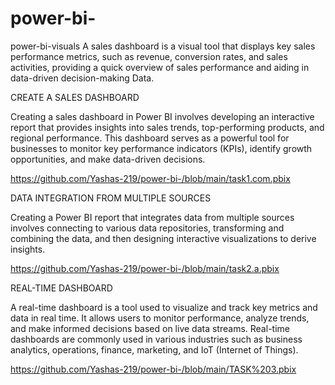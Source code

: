 # power-bi-
power-bi-visuals A sales dashboard is a visual tool that displays key sales performance metrics, such as revenue, conversion rates, and sales activities, providing a quick overview of sales performance and aiding in data-driven decision-making  Data.





CREATE A SALES DASHBOARD

Creating a sales dashboard in Power BI involves developing an interactive report that provides insights into sales trends, top-performing products, and regional performance. This dashboard serves as a powerful tool for businesses to monitor key performance indicators (KPIs), identify growth opportunities, and make data-driven decisions.








https://github.com/Yashas-219/power-bi-/blob/main/task1.com.pbix





DATA INTEGRATION FROM MULTIPLE SOURCES

Creating a Power BI report that integrates data from multiple sources involves connecting to various data repositories, transforming and combining the data, and then designing interactive visualizations to derive insights.









https://github.com/Yashas-219/power-bi-/blob/main/task2.a.pbix






REAL-TIME DASHBOARD

A real-time dashboard is a tool used to visualize and track key metrics and data in real time. It allows users to monitor performance, analyze trends, and make informed decisions based on live data streams. Real-time dashboards are commonly used in various industries such as business analytics, operations, finance, marketing, and IoT (Internet of Things).








https://github.com/Yashas-219/power-bi-/blob/main/TASK%203.pbix




